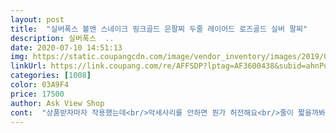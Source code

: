 ```yaml
---
layout: post 
title:  "실버폭스 볼앤 스네이크 핑크골드 은팔찌 두줄 레이어드 로즈골드 실버 팔찌" 
description: 실버폭스  ..
date: 2020-07-10 14:51:13 
img: https://static.coupangcdn.com/image/vendor_inventory/images/2019/03/08/15/1/1b1528a1-529f-44df-863f-e007f46ec847.jpg 
linkUrl: https://link.coupang.com/re/AFFSDP?lptag=AF3600438&subid=ahnPublicAsk&pageKey=195568869&itemId=561803102&vendorItemId=4476458781&traceid=V0-113-25db6651a141e596 
categories: [1008] 
color: 03A9F4 
price: 17500 
author: Ask View Shop 
cont:  "상품받자마자 작용했는데<br/>악세사리를 안하면 뭔가 허전해요<br/>줄이 짧을까봐 걱정했는데<br/>포장도 꼼꼼히 되어있고,<br/>가격대비 고급스러워요<br/>가볍고 이쁘네요<br/>모임있을땐 비싼 팔찌를 끼지만<br/>별거아닌 비닐일 수 있겠지만,<br/>빠른배송에 딸래미가 넘 좋아라하네요.<br/>.<br/>이뻐요<br/>이거 생각보다 짧아서 조금만 힘주면 끊어질것 같아요.<br/> 그넫 디자인은 전반적으로 괜찮은것 같아요^^<br/>이런 작은배려가 기분좋게하네요<br/>잘 맞아요<br/>팔찌 보관해두는 비닐까지 있습니다<br/>평소에 부담없이 낄수있는 팔찌가 필요했어요<br/>" 
---
```

